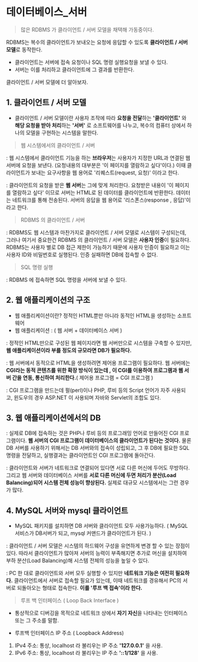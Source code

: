 # 데이터베이스\_서버

> 많은 RDBMS 가 클라이언트 / 서버 모델을 채택해 가동중이다. 

RDBMS는 복수의 클라이언트가 보내오는 요청에 응답할 수 있도록 **클라이언트 / 서버 모델**로 동작한다. 

* 클라이언트는 서버에 접속 요청이나 SQL 명령 실행요청을 보낼 수 있다. 
* 서버는 이를 처리하고 클라이언트에 그 결과를 반환한다. 

클라이언트 / 서버 모델에 더 알아보자.

## 1. 클라이언트 / 서버 모델 

* 클라이언트 / 서버 모델이란 사용자 조작에 따라 **요청을 전달**하는 **'클라이언트'** 와 **해당 요청을 받아 처리**하는 **'서버'** 로 소프트웨어를 나누고, 복수의 컴퓨터 상에서 하나의 모델을 구현하는 시스템을 말한다. 

> 웹 시스템에서의 클라이언트 / 서버

: 웹 시스템에서 클라이언트 기능을 하는 **브라우저**는 사용자가 지정한 URL과 연결된 웹 서버에 요청을 보낸다. (요청내용의 대부분은 '이 페이지를 열람하고 싶다'이다.) 이때 클라이언트가 보내는 요구사항을 웹 용어로 '리퀘스트(request, 요청)' 이라고 한다.


: 클라이언트의 요청을 받은 **웹 서버**는 그에 맞게 처리한다. 요청받은 내용이 '이 페이지를 열람하고 싶다' 이므로 서버는 HTML로 된 데이터를 클라이언트에 반환한다. 데이터는 네트워크를 통해 전송된다. 서버의 응답을 웹 용어로 '리스폰스(response , 응답)'이라고 한다.

> RDBMS 의 클라이언트 / 서버

: RDBMS도 웹 시스템과 마찬가지로 클라이언트 / 서버 모델로 시스템이 구성되는데, 그러나 여기서 중요한건 RDBMS 의 클라이언트 / 서버 모델은 **사용자 인증**이 필요하다. RDBMS는 사용자 별로 DB 접근 제한이 가능하기 때문에 사용자 인증이 필요하고 이는 사용자 ID와 비밀번호로 실행된다. 인증 실패하면 DB에 접속할 수 없다.

> SQL 명령 실행

: RDBMS 에 접속하면 SQL 명령을 서버에 보낼 수 있다. 

## 2. 웹 애플리케이션의 구조

* 웹 애플리케이션이란? 정적인 HTML뿐만 아니라 동적인 HTML을 생성하는 소프트웨어
* 웹 애플리케이션 : ( 웹 서버 + 데이터베이스 서버 )

: 정적인 HTML만으로 구성된 웹 페이지라면 웹 서버만으로 시스템을 구축할 수 있지만, **웹 애플리케이션이라 부를 정도의 규모라면 DB가 필요하다.**

: 웹 서버에서 동적으로 HTML을 생성하려면 제어용 프로그램이 필요하다. 웹 서버에는 **CGI라는 동적 콘텐츠를 위한 확장 방식이 있는데 , 이 CGI를 이용하여 프로그램과 웹 서버 간을 연동, 통신하여 처리한다.**( 제어용 프로그램 = CGI 프로그램 ) 

: CGI 프로그램을 만드는데 펄(perl)이나 PHP, 루비 등의 Script 언어가 자주 사용되고, 윈도우의 경우 ASP.NET 이 사용되며 자바와 Servlet의 조합도 있다.

## 3. 웹 애플리케이션에서의 DB

: 실제로 DB에 접속하는 것은 PHP나 루비 등의 프로그래밍 언어로 만들어진 CGI 프로그램이다. **웹 서버의 CGI 프로그램이 데이터베이스의 클라이언트가 된다는 것이다.** 물론 DB 서버를 사용하기 위해서는 DB 서버와의 접속이 성립되고, 그 후 DB에 필요한 SQL 명령을 전달하고, 실행결과는 클라이언트인 CGI 프로그램에 돌아간다. 

: 클라이언트와 서버가 네트워크로 연결되어 있다면 서로 다른 머신에 두어도 무방하다. 그리고 웹 서버와 데이터베이스 서버를 **서로 다른 머신에 두면 처리가 분산(Load Balancing)되어 시스템 전체 성능이 향상된다.** 실제로 대규모 시스템에서는 그런 경우가 많다. 

## 4. MySQL 서버와 mysql 클라이언트 

* MySQL 패키지를 설치하면 DB 서버와 클라이언트 모두 사용가능하다. ( MySQL 서비스가 DB서버가 되고, mysql 커맨드가 클라이언트가 된다. )

: 클라이언트 / 서버 모델은 시스템의 하드웨어 구성을 유연하게 변경 할 수 있는 장점이 있다. 따라서 클라이언트가 많아져 서버의 능력이 부족해지면 추가로 머신을 설치하여 부하 분산(Load Balancing)해 시스템 전체의 성능을 높일 수 있다.

: PC 한 대로 클라이언트와 서버 모두 실행할 수 있지만 **네트워크 기능은 여전히 필요하다.** 클라이언트에서 서버로 접속할 필요가 있는데, 이때 네트워크를 경유해서 PC의 서버로 되돌아오는 형태로 접속한다. **이를 '루프 백 접속'이라 한다.**

> 루프 백 인터페이스 ( Loop Back Interface )

* 통상적으로 디버깅을 목적으로 네트워크 상에서 **자기 자신**을 나타내는 인터페이스 또는 그 주소를 말함.

* 루프백 인터페이스 IP 주소 ( Loopback Address)
1. IPv4 주소: 통상, localhost 라 불리우는 IP 주소 **'127.0.0.1'** 을 사용.
2. IPv6 주소: 통상, localhost 라 불리우는 IP 주소 **'::1/128'** 을 사용.
